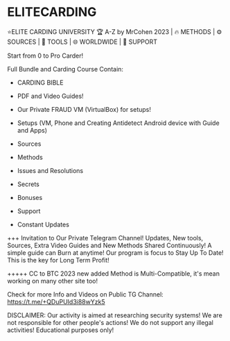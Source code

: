 # ELITECARDING
⭐ELITE CARDING UNIVERSITY 🏆 A-Z by MrCohen 2023 | 🔥 METHODS | ⚙️ SOURCES | 📱 TOOLS | 🌐 WORLDWIDE | 💬 SUPPORT

Start from 0 to Pro Carder!

Full Bundle and Carding Course Contain:

+ CARDING BIBLE
+ PDF and Video Guides!
+ Our Private FRAUD VM (VirtualBox) for setups!
+ Setups (VM, Phone and Creating Antidetect Android device with Guide and Apps)
+ Sources
+ Methods
+ Issues and Resolutions
+ Secrets
+ Bonuses
+ Support

+ Constant Updates

+++ Invitation to Our Private Telegram Channel! Updates, New tools, Sources, Extra Video Guides and New Methods Shared Continuously!
A simple guide can Burn at anytime! Our program is focus to Stay Up To Date! This is the key for Long Term Profit!

+++++ CC to BTC 2023 new added
Method is Multi-Compatible, it's mean working on many other site too!

Check for more Info and Videos on Public TG Channel: https://t.me/+QDuPUId3i88wYzk5


DISCLAIMER: Our activity is aimed at researching security systems! We are not responsible for other people's actions! We do not support any illegal activities! Educational purposes only!
